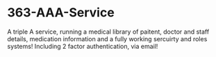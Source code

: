 # 363-AAA-Service
 
A triple A service, running a medical library of paitent, doctor and staff details, medication information and a fully working sercuirty and roles systems! Including 2 factor authentication, via email!
